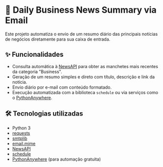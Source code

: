 # 📩 Daily Business News Summary via Email

Este projeto automatiza o envio de um resumo diário das principais notícias de negócios diretamente para sua caixa de entrada.

## ✨ Funcionalidades

- Consulta automática à [NewsAPI](https://newsapi.org/) para obter as manchetes mais recentes da categoria "Business".
- Geração de um resumo simples e direto com título, descrição e link da notícia.
- Envio diário por e-mail com conteúdo formatado.
- Execução automatizada com a biblioteca `schedule` ou via serviços como o [PythonAnywhere](https://www.pythonanywhere.com/).

## 🛠️ Tecnologias utilizadas

- Python 3
- [requests](https://pypi.org/project/requests/)
- [smtplib](https://docs.python.org/3/library/smtplib.html)
- [email.mime](https://docs.python.org/3/library/email.mime.html)
- [NewsAPI](https://newsapi.org/)
- [schedule](https://schedule.readthedocs.io/en/stable/)
- [PythonAnywhere](https://www.pythonanywhere.com/) (para automação gratuita)
